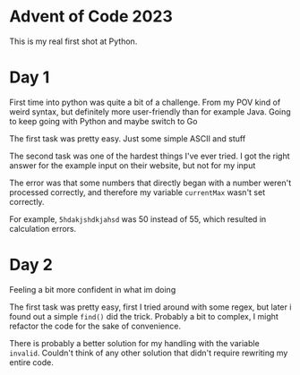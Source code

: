 
# Advent of Code 2023 
This is my real first shot at Python. 

# Day 1
First time into python was quite a bit of a challenge.
From my POV kind of weird syntax, but definitely more user-friendly than for example Java. Going to keep going with Python and maybe switch to Go

The first task was pretty easy. Just some simple ASCII and stuff

The second task was one of the hardest things I've ever tried. I got the right answer for the example input on their website, but not for my input

The error was that some numbers that directly began with a number weren't processed correctly, and therefore my variable ```currentMax``` wasn't set correctly. 

For example, ```5hdakjshdkjahsd``` was 50 instead of 55, which resulted in calculation errors.

# Day 2
Feeling a bit more confident in what im doing

The first task was pretty easy, first I tried around with some regex, but later i found out a simple ```find()``` did the trick. Probably a bit to complex, I might refactor the code for the sake of convenience. 

There is probably a better solution for my handling with the variable ```invalid```. Couldn't think of any other solution that didn't require rewriting my entire code.